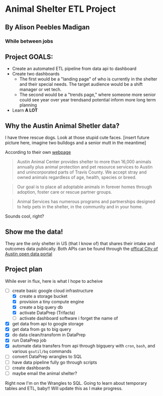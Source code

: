 # Animal Shelter ETL Project
## By Alison Peebles Madigan
### While between jobs

## Project GOALS:
- Create an automated ETL pipeline from data api to dashboard
- Create two dashboards
  - The first would be a "landing page" of who is currently in the shelter and their special needs. The target audience would be a shift manager or vet tech.
  - The second would be a "trends page," where someone more senior could see year over year trendsand potential inform more long term planning 
- Learn **A LOT**

## Why the Austin Animal Shetler data?
I have three rescue dogs. Look at those stupid cute faces. 
[insert future picture here, imagine two bulldogs and a senior mutt in the meantime]

According to their own [webpage](https://www.austintexas.gov/department/about-austin-animal-center)

>Austin Animal Center provides shelter to more than 16,000 animals annually plus animal protection and pet resource services to Austin and unincorporated parts of Travis County. We accept stray and owned animals regardless of age, health, species or breed.

>Our goal is to place all adoptable animals in forever homes through adoption, foster care or rescue partner groups.

> Animal Services has numerous programs and partnerships designed to help pets in the shelter, in the community and in your home.

Sounds cool, right?

## Show me the data!
They are the only shelter in US (that I know of) that shares their intake and outcomes data publically. Both APIs can be found through the [offical City of Austin open data portal](https://data.austintexas.gov/browse?q=austin%20animal%20center&sortBy=relevance&utf8=%E2%9C%93)

## Project plan
While ever in flux, here is what I hope to acheive
 - [ ] create basic google cloud infrastructure
   - [X] create a storage bucket
   - [X] provision a tiny compute engine
   - [X] create a big query db
   - [X] activate DataPrep (Trifacta)
   - [ ] activate dashboard software i forget the name of
 - [X] get data from api to google storage 
 - [X] get data from gs to big query 
 - [X] do data clean/transform in DataPrep
 - [X] run DataPrep job
 - [X] automate data transfers from api through bigquery with `cron`, `bash`, and various `gsutil/bq` commands
 - [ ] convert DataPrep wrangles to SQL
 - [ ] have data pipeline fully go through scripts
 - [ ] create dashboards
 - [ ] maybe email the animal shelter? 

Right now I'm on the Wrangles to SQL. Going to learn about temporary tables and ETL, baby!!
Will update this as I make progress.
